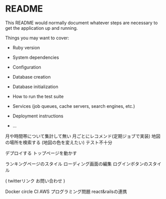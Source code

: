 # README

This README would normally document whatever steps are necessary to get the
application up and running.

Things you may want to cover:

* Ruby version

* System dependencies

* Configuration

* Database creation

* Database initialization

* How to run the test suite

* Services (job queues, cache servers, search engines, etc.)

* Deployment instructions

* ...


月や時間帯について集計して無い
月ごとにレコメンド(定期ジョブで実装)
地図の場所を検索する
(地図の色を変えたい)
テスト不十分


デプロイする
トップページを動かす


ランキングページのスタイル
ローディング画面の編集
ログインボタンのスタイル

(
twitterリンク
お問い合わせ
)

Docker
circle CI
AWS
プログラミング問題
react&railsの連携

   